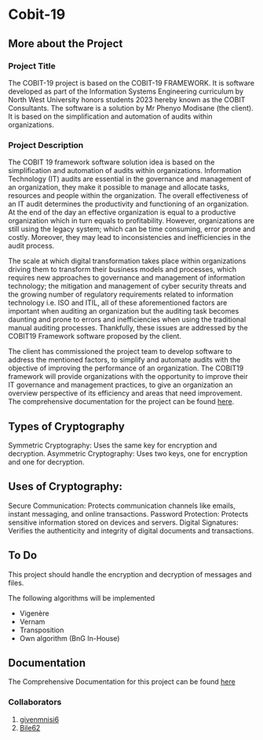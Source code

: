 # Cobit-19

## More about the Project

### Project Title

The COBIT-19 project is based on the COBIT-19 FRAMEWORK. It is software developed as part of the Information Systems Engineering curriculum by North West University honors students 2023 hereby known as the COBIT Consultants. The software is a solution by Mr Phenyo Modisane (the client). It is based on the simplification and automation of audits within organizations. 

### Project Description

The COBIT 19 framework software solution idea is based on the simplification and automation of audits within organizations. Information Technology (IT) audits are essential in the governance and management of an organization, they make it possible to manage and allocate tasks, resources and people within the organization. The overall effectiveness of an IT audit determines the productivity and functioning of an organization. At the end of the day an effective organization is equal to a productive organization which in turn equals to profitability. However, organizations are still using the legacy system; which can be time consuming, error prone and costly. Moreover, they may lead to inconsistencies and inefficiencies in the audit process.  
 
The scale at which digital transformation takes place within organizations driving them to transform their business models and processes, which requires new approaches to governance and management of information technology; the mitigation and management of cyber security threats and the growing number of regulatory requirements related to information technology i.e. ISO and ITIL, all of these aforementioned factors are important when  auditing an organization but the auditing task becomes daunting and prone to errors and inefficiencies when using the traditional manual auditing processes. Thankfully, these issues are addressed by the COBIT19 Framework software proposed by the client.
 
The client has commissioned the project team to develop software to address the mentioned factors, to simplify and automate audits with the objective of improving the performance of an organization. The COBIT19 framework will provide organizations with the opportunity to improve their IT governance and management practices, to give an organization an overview perspective of its efficiency and areas that need improvement.  The comprehensive documentation for the project can be found [here](https://github.com/Bile62/Cobit-19/blob/59cb0638f352a7268dc680b071c3d0b379406690/Documentation/Business%20Case%201.pdf).

## Types of Cryptography

Symmetric Cryptography: Uses the same key for encryption and decryption.
Asymmetric Cryptography: Uses two keys, one for encryption and one for decryption.

## Uses of Cryptography:

Secure Communication: Protects communication channels like emails, instant messaging, and online transactions.
Password Protection: Protects sensitive information stored on devices and servers.
Digital Signatures: Verifies the authenticity and integrity of digital documents and transactions.

## To Do
This project should handle the encryption and decryption of messages and files.

The following algorithms will be implemented
- Vigenère
- Vernam
- Transposition
- Own algorithm (BnG In-House)

## Documentation
The Comprehensive Documentation for this project can be found [here](https://github.com/givenmnisi6/Cryptography-Project/blob/main/Documentation/Project%20document.pdf)

### Collaborators
1. [givenmnisi6](https://github.com/givenmnisi6)
2. [Bile62](https://github.com/Bile62)

         

